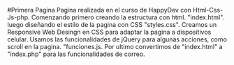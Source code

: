 #Primera Pagina
Pagina realizada en el curso de HappyDev con Html-Css-Js-php.
Comenzando primero creando la estructura con html. "index.html".
luego diseñando el estilo de la pagina con CSS "styles.css".
Creamos un Responsive Web Desingn en CSS para adaptar la pagina a dispositivos celular.
Usamos las funcionalidades de jQuery para algunas acciones, como scroll en la pagina. "funciones.js.
Por ultimo convertimos de "index.html" a "index.php" para las funcionalidades de correo. 
